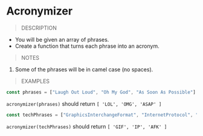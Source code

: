 # Acronymizer

> DESCRIPTION

- You will be given an array of phrases.
- Create a function that turns each phrase into an acronym.

> NOTES

1. Some of the phrases will be in camel case (no spaces).

> EXAMPLES

```js
const phrases = ["Laugh Out Loud", "Oh My God", "As Soon As Possible"]
```

`acronymizer(phrases)` should return `[ 'LOL', 'OMG', 'ASAP' ]`

```js
const techPhrases = ["GraphicsInterchangeFormat", "InternetProtocol", "AwayFromKeyboar"]
```

`acronymizer(techPhrases)` should return `[ 'GIF', 'IP', 'AFK' ]`
